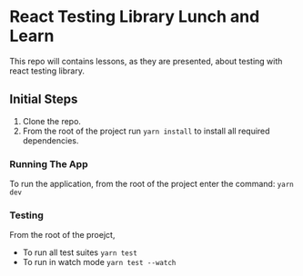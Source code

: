 # React Testing Library Lunch and Learn

This repo will contains lessons, as they are presented, about testing with react testing library.

## Initial Steps

1. Clone the repo.
2. From the root of the project run `yarn install` to install all required
   dependencies.

### Running The App

To run the application, from the root of the project enter the command: `yarn dev`

### Testing

From the root of the proejct,

- To run all test suites `yarn test`
- To run in watch mode `yarn test --watch`

